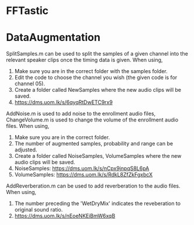# FFTastic

# DataAugmentation

SplitSamples.m can be used to split the samples of a given channel into the relevant speaker clips once the timing data is given. When using,
  1. Make sure you are in the correct folder with the samples folder.
  2. Edit the code to choose the channel you wish (the given code is for channel 05).
  3. Create a folder called NewSamples where the new audio clips will be saved.
  4. https://dms.uom.lk/s/6qyqRtDwETC9rx9 

AddNoise.m is used to add noise to the enrollment audio files, ChangeVolume.m is used to change the volume of the enrollment audio files. When using,
  1. Make sure you are in the correct folder.
  2. The number of augmented samples, probability and range can be adjusted.
  3. Create a folder called NoiseSamples, VolumeSamples where the new audio clips will be saved.
  4. NoiseSamples: https://dms.uom.lk/s/nCpx9jnpqS8L6pA 
  5. VolumeSamples: https://dms.uom.lk/s/RdkL8ZfZkFgxbcX 

AddReverberation.m can be used to add reverberation to the audio files. When using,
  1. The number preceding the 'WetDryMix' indicates the reveberation to original sound ratio.
  2. https://dms.uom.lk/s/nEoeNKEiBmW6xqB 
